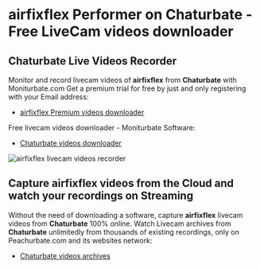 # airfixflex Performer on Chaturbate - Free LiveCam videos downloader

## Chaturbate Live Videos Recorder

Monitor and record livecam videos of **airfixflex** from **Chaturbate** with Moniturbate.com
Get a premium trial for free by just and only registering with your Email address:
* [airfixflex Premium videos downloader](https://moniturbate.com/request-demo-licence-key.html)

Free livecam videos downloader - Moniturbate Software:
* [Chaturbate videos downloader](https://moniturbate.com/moniturbate-download-software.html)

![airfixflex livecam videos recorder](https://peachurnet.com/templates/moniturbate-software.png)


## Capture airfixflex videos from the Cloud and watch your recordings on Streaming

Without the need of downloading a software, capture **airfixflex** livecam videos from **Chaturbate** 100% online.
Watch Livecam archives from **Chaturbate** unlimitedly from thousands of existing recordings, only on Peachurbate.com and its websites network:
* [Chaturbate videos archives](https://peachurnet.com/)